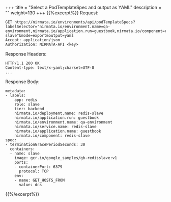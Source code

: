 +++
title = "Select a PodTemplateSpec and output as YAML"
description = ""
weight=130
+++
{{%excerpt%}}
Request:

    GET https://nirmata.io/environments/api/podTemplateSpecs?labelSelector="nirmata.io/environment.name=qa-environment,nirmata.io/application.run=guestbook,nirmata.io/component=redis-slave"&mode=export&output=yaml
    Accept: application/json
    Authorization: NIRMATA-API <key>

Response Headers:

    HTTP/1.1 200 OK
    Content-type: text/x-yaml;charset=UTF-8
    ...

Response Body:

    metadata:
    - labels:
        app: redis
        role: slave
        tier: backend
        nirmata.io/deployment.name: redis-slave
        nirmata.io/application.run: guestbook
        nirmata.io/environment.name: qa-environment
        nirmata.io/service.name: redis-slave
        nirmata.io/application.name: guestbook
        nirmata.io/component: redis-slave
    spec:
    - terminationGracePeriodSeconds: 30
      containers:
      - name: slave
        image: gcr.io/google_samples/gb-redisslave:v1
        ports:
        - containerPort: 6379
          protocol: TCP
        env:
        - name: GET_HOSTS_FROM
          value: dns

{{%/excerpt%}}
